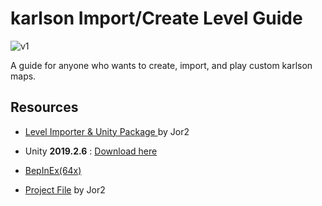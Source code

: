 # karlson Import/Create Level Guide

![v1](https://github.com/whyllay/karlson-IL-Guide/blob/main/web/assets/1.gif)


 A guide for anyone who wants to create, import, and play custom karlson maps.


## Resources

- [Level Importer & Unity Package ](https://github.com/Jor02/KarlsonLevelImporter/releases/) by Jor2

- Unity **2019.2.6** : [Download here](https://unity3d.com/get-unity/download/archive)

- [BepInEx(64x)](https://github.com/BepInEx/BepInEx/releases/tag/v5.4.21)

- [Project File](https://github.com/whyllay/karlson-IL-Guide/blob/main/assets/TemplateProject.zip?raw=true) by Jor2
